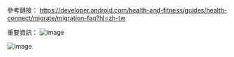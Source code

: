 參考鏈接：
https://developer.android.com/health-and-fitness/guides/health-connect/migrate/migration-faq?hl=zh-tw

重要資訊：
![image](https://github.com/user-attachments/assets/9fa9ea7b-b0f5-430b-bff2-ce7981fb8aac)

![image](https://github.com/user-attachments/assets/2baa8615-12e4-4aff-8287-076c68dba769)
